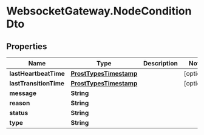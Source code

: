 # WebsocketGateway.NodeConditionDto

## Properties

Name | Type | Description | Notes
------------ | ------------- | ------------- | -------------
**lastHeartbeatTime** | [**ProstTypesTimestamp**](ProstTypesTimestamp.md) |  | [optional] 
**lastTransitionTime** | [**ProstTypesTimestamp**](ProstTypesTimestamp.md) |  | [optional] 
**message** | **String** |  | 
**reason** | **String** |  | 
**status** | **String** |  | 
**type** | **String** |  | 


